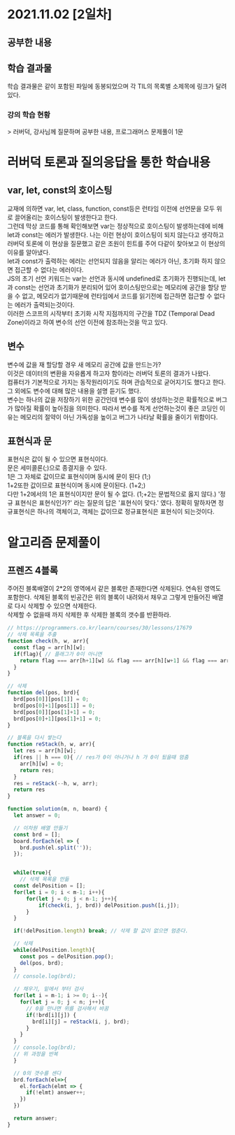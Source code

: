 # 2021.11.02 [2일차]


## 공부한 내용



## 학습 결과물
학습 결과물은 같이 포함된 파일에 동봉되었으며 각 TIL의 목록별 소제목에 링크가 달려있다.

### 강의 학습 현황

\> 러버덕, 강사님께 질문하며 공부한 내용, 프로그래머스 문제풀이 1문


# 러버덕 토론과 질의응답을 통한 학습내용

## var, let, const의 호이스팅
교재에 의하면 var, let, class, function, const등은 런타임 이전에 선언문을 모두 위로 끌어올리는 호이스팅이 발생한다고 한다.  
그런데 막상 코드를 통해 확인해보면 var는 정상적으로 호이스팅이 발생하는데에 비해 let과 const는 에러가 발생한다. 나는 이런 현상이 호이스팅이 되지 않는다고 생각하고 러버덕 토론에 이 현상을 질문했고 같은 조원이 힌트를 주어 다같이 찾아보고 이 현상의 이유를 알아냈다.  
let과 const가 출력하는 에러는 선언되지 않음을 알리는 에러가 아닌, 초기화 하지 않으면 접근할 수 없다는 에러이다.  
JS의 초기 선언 키워드는 var는 선언과 동시에 undefined로 초기화가 진행되는데, let과 const는 선언과 초기화가 분리되어 있어 호이스팅만으로는 메모리에 공간을 할당 받을 수 없고, 메모리가 없기때문에 런타임에서 코드를 읽기전에 접근하면 접근할 수 없다는 에러가 출력되는것이다.  
이러한 스코프의 시작부터 초기화 시작 지점까지의 구간을 TDZ (Temporal Dead Zone)이라고 하여 변수의 선언 이전에 참조하는것을 막고 있다.

## 변수
변수에 값을 재 할당할 경우 새 메모리 공간에 값을 만드는가?  
이것은 데이터의 변환을 자유롭게 하고자 함이라는 러버덕 토론의 결과가 나왔다.  
컴퓨터가 기본적으로 가지는 동작원리이기도 하며 관습적으로 굳어지기도 했다고 한다.  
그 외에도 변수에 대해 많은 내용을 설명 듣기도 했다.  
변수는 하나의 값을 저장하기 위한 공간인데 변수를 많이 생성하는것은 확률적으로 버그가 많아질 확률이 높아짐을 의미한다. 따라서 변수를 적게 선언하는것이 좋은 코딩인 이유는 메모리의 절약이 아닌 가독성을 높이고 버그가 나타날 확률을 줄이기 위함이다.  

## 표현식과 문
표현식은 값이 될 수 있으면 표현식이다.  
문은 세미콜론(;)으로 종결지을 수 있다.  
1은 그 자체로 값이므로 표현식이며 동시에 문이 된다 (1;)  
1+2또한 값이므로 표현식이며 동시에 문이된다. (1+2;)  
다만 1+2에서의 1은 표현식이지만 문이 될 수 없다. (1;+2는 문법적으로 옳지 않다.)
'정규 표현식은 표현식인가?' 라는 질문의 답은 '표현식이 맞다.' 였다. 정확히 말하자면 정규표현식은 하나의 객체이고, 객체는 값이므로 정규표현식은 표현식이 되는것이다.  

# 알고리즘 문제풀이

## 프렌즈 4블록
주어진 블록배열이 2*2의 영역에서 같은 블록만 존재한다면 삭제된다. 연속된 영역도 포함한다. 삭제된 블록의 빈공간은 위의 블록이 내려와서 채우고 그렇게 만들어진 배열로 다시 삭제할 수 있으면 삭제한다.  
삭제할 수 없을때 까지 삭제한 후 삭제한 블록의 갯수를 반환하라.
```js
// https://programmers.co.kr/learn/courses/30/lessons/17679
// 삭제 목록을 추출
function check(h, w, arr){
  const flag = arr[h][w];
  if(flag){ // 플래그가 0이 아니면
    return flag === arr[h+1][w] && flag === arr[h][w+1] && flag === arr[h+1][w+1];
  }
}

// 삭제
function del(pos, brd){
  brd[pos[0]][pos[1]] = 0;
  brd[pos[0]+1][pos[1]] = 0;
  brd[pos[0]][pos[1]+1] = 0;
  brd[pos[0]+1][pos[1]+1] = 0;
}

// 블록을 다시 쌓는다
function reStack(h, w, arr){
  let res = arr[h][w];
  if(res || h === 0){ // res가 0이 아니거나 h 가 0이 됬을때 멈춤
    arr[h][w] = 0;
    return res;
  }
  res = reStack(--h, w, arr);
  return res
}

function solution(m, n, board) {
  let answer = 0;

  // 이차원 배열 만들기
  const brd = [];
  board.forEach(el => {
    brd.push(el.split(''));
  });


  while(true){
    // 삭제 목록을 만듦
  const delPosition = [];
  for(let i = 0; i < m-1; i++){
      for(let j = 0; j < n-1; j++){
          if(check(i, j, brd)) delPosition.push([i,j]);
      }
  }

  if(!delPosition.length) break; // 삭제 할 값이 없으면 멈춘다.

  // 삭제
  while(delPosition.length){
    const pos = delPosition.pop();
    del(pos, brd);
  }
  // console.log(brd);
  
  // 채우기, 밑에서 부터 검사
  for(let i = m-1; i >= 0; i--){
    for(let j = 0; j < n; j++){
      // 0을 만나면 위를 검사해서 바꿈
      if(!brd[i][j]) {
        brd[i][j] = reStack(i, j, brd);
      }
    }
  }
  // console.log(brd);
  // 위 과정을 반복
  }

  // 0의 갯수를 센다
  brd.forEach(el=>{
    el.forEach(elmt => {
      if(!elmt) answer++;
    })
  })

  return answer;
}
```